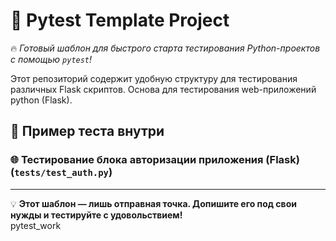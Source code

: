 # 🚀 Pytest Template Project  

🔥 *Готовый шаблон для быстрого старта тестирования Python-проектов с помощью `pytest`!*  

Этот репозиторий содержит удобную структуру для тестирования различных Flask скриптов. Основа для тестирования web-приложений python (Flask).  

## 🧪 Пример теста внутри

### 🌐 Тестирование блока авторизации приложения (Flask) (`tests/test_auth.py`)  

---

💡 **Этот шаблон — лишь отправная точка. Допишите его под свои нужды и тестируйте с удовольствием!**  
 pytest_work
